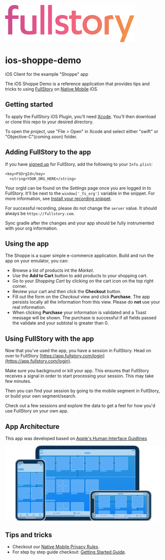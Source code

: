 ![Logo](readmeImages/fsLogo.png "FullStory Logo")

# ios-shoppe-demo
iOS Client for the example "Shoppe" app

The iOS Shoppe Demo is a reference application that provides tips and tricks to using [FullStory](https://www.fullstory.com/) on [Native Mobile](https://www.fullstory.com/mobile-apps/) iOS.

## Getting started

To apply the FullStory iOS Plugin, you'll need [Xcode](https://developer.apple.com/xcode). You'll then download or clone this repo to your desired directory.

To open the project, use "File > Open" in Xcode and select either "swift" or "Objective-C"(coming soon) folder.

## Adding FullStory to the app

If you have [signed up](https://www.fullstory.com/plans/) for FullStory, add the following to your `Info.plist`:
```
<key>FSOrgId</key>
  <string>YOUR_ORG_HERE</string>
```

Your orgId can be found on the _Settings_ page once you are logged in to FullStory.  It'll be next to the `window['_fs_org']` variable in the snippet.  For more information, see [Install your recording snippet](https://help.fullstory.com/hc/en-us/articles/360047075853).

For successful recording, please do not change the `server` value. It should always be `https://fullstory.com`.

Sync gradle after the changes and your app should be fully instrumented with your org information.

## Using the app

The Shoppe is a super simple e-commerce application. Build and run the app on your emulator, you can:

- Browse a list of products int the _Market_.
- Use the **Add to Cart** button to add products to your shopping cart.
- Go to your _Shopping Cart_ by clicking on the cart icon on the top right corner.
- Review your cart and then click the **Checkout** button.
- Fill out the form on the _Checkout_ view and click **Purchase**. The app persists locally all the information from this view. Please do **not** use your real information.
- When clicking **Purchase** your information is validated and a Toast message will be shown. The purchase is successful if all fields passed the validate and your subtotal is greater than 0.

## Using FullStory with the app

Now that you've used the app, you have a session in FullStory. Head on over to FullStory [https://app.fullstory.com/login](https://app.fullstory.com/login).

Make sure you background or kill your app. This ensures that FullStory receives a signal in order to start processing your session. This may take few minutes.

Then you can find your session by going to the mobile segment in FullStory, or build your own segment/search.

Check out a few sessions and explore the data to get a feel for how you'd use FullStory on your own app.

## App Architecture

This app was developed based on [Apple's Human Interface Guidlines](https://developer.apple.com/design/human-interface-guidelines/ios/overview/themes/)

![Pic](readmeImages/design.png "iOS Design")

## Tips and tricks

- Checkout our [Native Mobile Privacy Rules](https://help.fullstory.com/hc/en-us/articles/360043356573-Native-Mobile-Privacy-Rules).
- For step by step guide checkout: [Getting Started Guide](https://help.fullstory.com/hc/en-us/articles/360042772333-Getting-Started-with-iOS-Recording).
